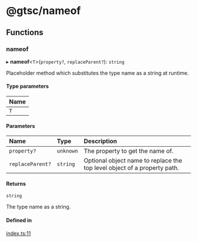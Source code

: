 # @gtsc/nameof

## Functions

### nameof

▸ **nameof**\<`T`\>(`property?`, `replaceParent?`): `string`

Placeholder method which substitutes the type name as a string at runtime.

#### Type parameters

| Name |
| :------ |
| `T` |

#### Parameters

| Name | Type | Description |
| :------ | :------ | :------ |
| `property?` | `unknown` | The property to get the name of. |
| `replaceParent?` | `string` | Optional object name to replace the top level object of a property path. |

#### Returns

`string`

The type name as a string.

#### Defined in

[index.ts:11](https://github.com/gtscio/framework/blob/e3dfdc9/packages/nameof/src/index.ts#L11)
